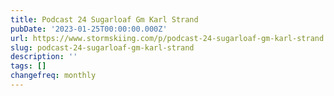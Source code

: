 ```yaml
---
title: Podcast 24 Sugarloaf Gm Karl Strand
pubDate: '2023-01-25T00:00:00.000Z'
url: https://www.stormskiing.com/p/podcast-24-sugarloaf-gm-karl-strand
slug: podcast-24-sugarloaf-gm-karl-strand
description: ''
tags: []
changefreq: monthly
---
```


<!-- Add post content below -->
